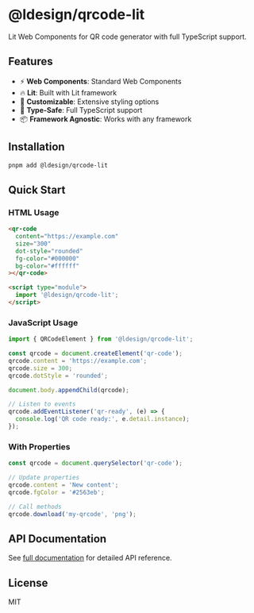 # @ldesign/qrcode-lit

Lit Web Components for QR code generator with full TypeScript support.

## Features

- ⚡ **Web Components**: Standard Web Components
- 🔥 **Lit**: Built with Lit framework
- 🎨 **Customizable**: Extensive styling options
- 🔧 **Type-Safe**: Full TypeScript support
- 📦 **Framework Agnostic**: Works with any framework

## Installation

```bash
pnpm add @ldesign/qrcode-lit
```

## Quick Start

### HTML Usage

```html
<qr-code
  content="https://example.com"
  size="300"
  dot-style="rounded"
  fg-color="#000000"
  bg-color="#ffffff"
></qr-code>

<script type="module">
  import '@ldesign/qrcode-lit';
</script>
```

### JavaScript Usage

```javascript
import { QRCodeElement } from '@ldesign/qrcode-lit';

const qrcode = document.createElement('qr-code');
qrcode.content = 'https://example.com';
qrcode.size = 300;
qrcode.dotStyle = 'rounded';

document.body.appendChild(qrcode);

// Listen to events
qrcode.addEventListener('qr-ready', (e) => {
  console.log('QR code ready:', e.detail.instance);
});
```

### With Properties

```javascript
const qrcode = document.querySelector('qr-code');

// Update properties
qrcode.content = 'New content';
qrcode.fgColor = '#2563eb';

// Call methods
qrcode.download('my-qrcode', 'png');
```

## API Documentation

See [full documentation](../../docs) for detailed API reference.

## License

MIT

